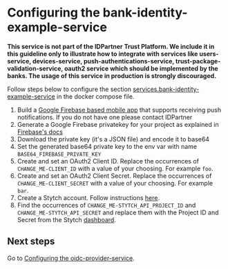 # Configuring the bank-identity-example-service

**This service is not part of the IDPartner Trust Platform. We include it in this guideline only to illustrate how to integrate with services like users-service, devices-service, push-authentications-service, trust-package-validation-service, oauth2 service  which should be implemented by the banks. The usage of this service in production is strongly discouraged.**

Follow steps below to configure the section [services.bank-identity-example-service](../docker-compose.yml) in the docker compose file.

1. Build a [Google Firebase based mobile app](https://firebase.google.com/docs/cloud-messaging/flutter/client) that supports receiving push notifications. If you do not have one please contact IDPartner
1. Generate a Google Firebase privatekey for your project as explained in [Firebase's docs](https://firebase.google.com/docs/admin/setup#initialize_the_sdk_in_non-google_environments)
1. Download the private key (it's a JSON file) and encode it to base64
1. Set the generated base64 private key to the env var with name `BASE64_FIREBASE_PRIVATE_KEY`
1. Create and set an OAuth2 Client ID. Replace the occurrences of `CHANGE_ME-CLIENT_ID` with a value of your choosing. For example `foo`.
1. Create and set an OAuth2 Client Secret. Replace the occurrences of `CHANGE_ME-CLIENT_SECRET` with a value of your choosing. For example `bar`.
1. Create a Stytch account. Follow instructions [here](https://stytch.com/start-now).
1. Find the occurrences of `CHANGE_ME-STYTCH_API_PROJECT_ID` and `CHANGE_ME-STYTCH_API_SECRET` and replace them with the Project ID and Secret from the Stytch [dashboard](https://stytch.com/dashboard/api-keys).

## Next steps
Go to [Configuring the oidc-provider-service](configuring-oidc-provider-service.md).